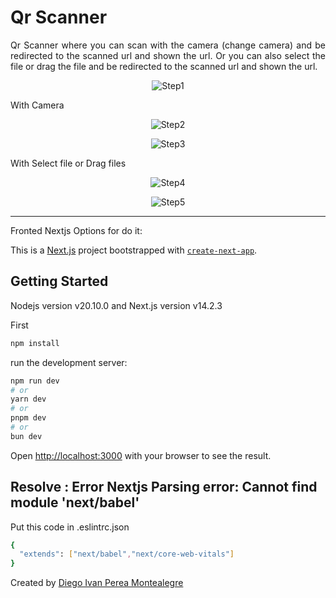 # Qr Scanner

<p align="justify">
Qr Scanner where you can scan with the camera (change camera) and be redirected to the scanned url and shown the url. Or you can also select the file or drag the file and be redirected to the scanned url and shown the url.
</p>


<p align="center">
  <img src="README-images/homeqr.PNG" alt="Step1">
</p>

With Camera
<p align="center">
  <img src="README-images/qrscaned1.PNG" alt="Step2">
</p>

<p align="center">
  <img src="README-images/qrscaned2.PNG" alt="Step3">
</p>

With Select file or Drag files

<p align="center">
  <img src="README-images/fileqronly.PNG" alt="Step4">
</p>

<p align="center">
  <img src="README-images/github-qr.png" alt="Step5">
</p>


-----

Fronted Nextjs Options for do it:

This is a [Next.js](https://nextjs.org/) project bootstrapped with [`create-next-app`](https://github.com/vercel/next.js/tree/canary/packages/create-next-app).

## Getting Started
Nodejs version v20.10.0 and Next.js version v14.2.3 

First
```bash
npm install
```
run the development server:

```bash
npm run dev
# or
yarn dev
# or
pnpm dev
# or
bun dev
```

Open [http://localhost:3000](http://localhost:3000) with your browser to see the result.

## Resolve : Error Nextjs Parsing error: Cannot find module 'next/babel'

Put this code in .eslintrc.json 
```bash
{
  "extends": ["next/babel","next/core-web-vitals"]
}
```


Created by [Diego Ivan Perea Montealegre](https://github.com/diegoperea20)
